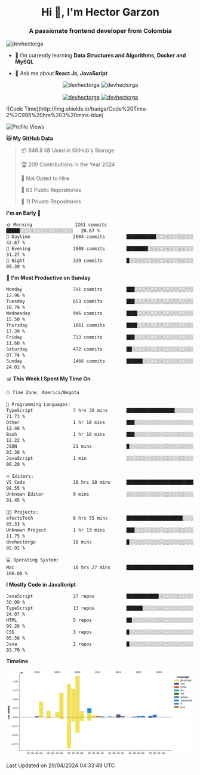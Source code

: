 <h1 align="center">Hi 👋, I'm Hector Garzon</h1>
<h3 align="center">A passionate frontend developer from Colombia</h3>

<p align="left"> <img src="https://komarev.com/ghpvc/?username=devhectorga" alt="devhectorga" /> </p>

- 🌱 I’m currently learning **Data Structures and Algorithms, Docker and MySQL**

- 💬 Ask me about **React Js, JavaScript**

<p align="center"> <img src="https://github-readme-stats.vercel.app/api?username=devhectorga&count_private=true&show_icons=true" alt="devhectorga" /> <img src="https://github-readme-stats.vercel.app/api/top-langs/?username=devhectorga&layout=compact" alt="devhectorga" /></p>

<p align="center">
<a href="https://twitter.com/devhectorga" target="blank"><img align="center" src="https://cdn.jsdelivr.net/npm/simple-icons@3.0.1/icons/twitter.svg" alt="devhectorga" height="20" width="20" /></a>
<a href="https://linkedin.com/in/devhectorga" target="blank"><img align="center" src="https://cdn.jsdelivr.net/npm/simple-icons@3.0.1/icons/linkedin.svg" alt="devhectorga" height="20" width="20" /></a>
</p>
<!--START_SECTION:waka-->
![Code Time](http://img.shields.io/badge/Code%20Time-2%2C995%20hrs%203%20mins-blue)

![Profile Views](http://img.shields.io/badge/Profile%20Views-0-blue)

**🐱 My GitHub Data** 

> 📦 646.9 kB Used in GitHub's Storage 
 > 
> 🏆 209 Contributions in the Year 2024
 > 
> 🚫 Not Opted to Hire
 > 
> 📜 63 Public Repositories 
 > 
> 🔑 11 Private Repositories 
 > 
**I'm an Early 🐤** 

```text
🌞 Morning                1261 commits        █████░░░░░░░░░░░░░░░░░░░░   20.67 % 
🌆 Daytime                2604 commits        ███████████░░░░░░░░░░░░░░   42.67 % 
🌃 Evening                1908 commits        ████████░░░░░░░░░░░░░░░░░   31.27 % 
🌙 Night                  329 commits         █░░░░░░░░░░░░░░░░░░░░░░░░   05.39 % 
```
📅 **I'm Most Productive on Sunday** 

```text
Monday                   791 commits         ███░░░░░░░░░░░░░░░░░░░░░░   12.96 % 
Tuesday                  653 commits         ███░░░░░░░░░░░░░░░░░░░░░░   10.70 % 
Wednesday                946 commits         ████░░░░░░░░░░░░░░░░░░░░░   15.50 % 
Thursday                 1061 commits        ████░░░░░░░░░░░░░░░░░░░░░   17.39 % 
Friday                   713 commits         ███░░░░░░░░░░░░░░░░░░░░░░   11.68 % 
Saturday                 472 commits         ██░░░░░░░░░░░░░░░░░░░░░░░   07.74 % 
Sunday                   1466 commits        ██████░░░░░░░░░░░░░░░░░░░   24.02 % 
```


📊 **This Week I Spent My Time On** 

```text
🕑︎ Time Zone: America/Bogota

💬 Programming Languages: 
TypeScript               7 hrs 30 mins       ██████████████████░░░░░░░   71.73 % 
Other                    1 hr 18 mins        ███░░░░░░░░░░░░░░░░░░░░░░   12.46 % 
Bash                     1 hr 16 mins        ███░░░░░░░░░░░░░░░░░░░░░░   12.22 % 
JSON                     21 mins             █░░░░░░░░░░░░░░░░░░░░░░░░   03.38 % 
JavaScript               1 min               ░░░░░░░░░░░░░░░░░░░░░░░░░   00.20 % 

🔥 Editors: 
VS Code                  10 hrs 18 mins      █████████████████████████   98.55 % 
Unknown Editor           9 mins              ░░░░░░░░░░░░░░░░░░░░░░░░░   01.45 % 

🐱‍💻 Projects: 
efectiTech               8 hrs 55 mins       █████████████████████░░░░   85.33 % 
Unknown Project          1 hr 13 mins        ███░░░░░░░░░░░░░░░░░░░░░░   11.75 % 
devhectorga              18 mins             █░░░░░░░░░░░░░░░░░░░░░░░░   02.92 % 

💻 Operating System: 
Mac                      10 hrs 27 mins      █████████████████████████   100.00 % 
```

**I Mostly Code in JavaScript** 

```text
JavaScript               27 repos            ████████████░░░░░░░░░░░░░   50.00 % 
TypeScript               13 repos            ██████░░░░░░░░░░░░░░░░░░░   24.07 % 
HTML                     5 repos             ██░░░░░░░░░░░░░░░░░░░░░░░   09.26 % 
CSS                      3 repos             █░░░░░░░░░░░░░░░░░░░░░░░░   05.56 % 
Java                     2 repos             █░░░░░░░░░░░░░░░░░░░░░░░░   03.70 % 
```



**Timeline**

![Lines of Code chart](https://raw.githubusercontent.com/devHectorGa/devHectorGa/master/assets/bar_graph.png)


 Last Updated on 29/04/2024 04:33:49 UTC
<!--END_SECTION:waka-->
